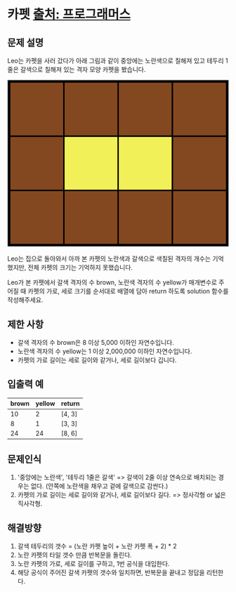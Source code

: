 # 카펫 [출처: 프로그래머스](https://programmers.co.kr/learn/courses/30/lessons/42842)

## 문제 설명
Leo는 카펫을 사러 갔다가 아래 그림과 같이 중앙에는 노란색으로 칠해져 있고 테두리 1줄은 갈색으로 칠해져 있는 격자 모양 카펫을 봤습니다.

![디스크 컨트롤러](https://github.com/wanni0928/-algorithm/blob/java/JAVA/Carpet/images/carpet.png)

Leo는 집으로 돌아와서 아까 본 카펫의 노란색과 갈색으로 색칠된 격자의 개수는 기억했지만, 전체 카펫의 크기는 기억하지 못했습니다.

Leo가 본 카펫에서 갈색 격자의 수 brown, 노란색 격자의 수 yellow가 매개변수로 주어질 때 카펫의 가로, 세로 크기를 순서대로 배열에 담아 return 하도록 solution 함수를 작성해주세요.


## 제한 사항

- 갈색 격자의 수 brown은 8 이상 5,000 이하인 자연수입니다.
- 노란색 격자의 수 yellow는 1 이상 2,000,000 이하인 자연수입니다.
- 카펫의 가로 길이는 세로 길이와 같거나, 세로 길이보다 깁니다.

## 입출력 예

brown | yellow | return
------------ | ------------- | -------------
10 | 2 | [4, 3]
8 | 1 | [3, 3]
24 | 24 | [8, 6]

## 문제인식
1. '중앙에는 노란색', '테두리 1줄은 갈색' => 갈색이 2줄 이상 연속으로 배치되는 경우는 없다. (안쪽에 노란색을 채우고 겉에 갈색으로 감싼다.)
2. 카펫의 가로 길이는 세로 길이와 같거나, 세로 길이보다 길다. => 정사각형 or 넓은 직사각형.

## 해결방향
1. 갈색 테두리의 갯수 = (노란 카펫 높이 + 노란 카펫 폭 + 2) * 2
2. 노란 카펫의 타일 갯수 만큼 반복문을 돌린다.
3. 노란 카펫의 가로, 세로 길이를 구하고, 1번 공식을 대입한다.
4. 해당 공식이 주어진 갈색 카펫의 갯수와 일치하면, 반복문을 끝내고 정답을 리턴한다.